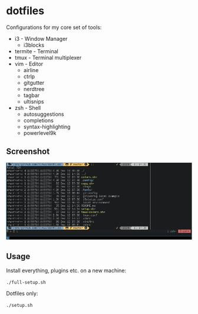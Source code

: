 # dotfiles

Configurations for my core set of tools:

* i3 - Window Manager
    * i3blocks
* termite - Terminal
* tmux - Terminal multiplexer
* vim - Editor
    * airline
    * ctrlp
    * gitgutter
    * nerdtree
    * tagbar
    * ultisnips
* zsh - Shell
    * autosuggestions
    * completions
    * syntax-highlighting
    * powerlevel9k

## Screenshot

![Screenshot](dotfiles.png)

## Usage

Install everything, plugins etc. on a new machine:

`./full-setup.sh`

Dotfiles only:

`./setup.sh`


